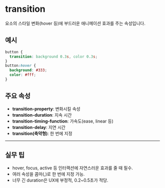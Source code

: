 # transition

요소의 스타일 변화(hover 등)에 부드러운 애니메이션 효과를 주는 속성입니다.

## 예시
```css
button {
  transition: background 0.3s, color 0.3s;
}
button:hover {
  background: #333;
  color: #fff;
}
```

## 주요 속성
- **transition-property**: 변화시킬 속성
- **transition-duration**: 지속 시간
- **transition-timing-function**: 가속도(ease, linear 등)
- **transition-delay**: 지연 시간
- **transition(축약형)**: 한 번에 지정

---

## 실무 팁
- hover, focus, active 등 인터랙션에 자연스러운 효과를 줄 때 필수.
- 여러 속성을 콤마(,)로 한 번에 지정 가능.
- 너무 긴 duration은 UX에 부정적, 0.2~0.5초가 적당.

